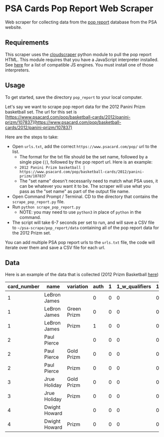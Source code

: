 # PSA Cards Pop Report Web Scraper

Web scraper for collecting data from the [pop report](https://www.psacard.com/pop/) database from the PSA website.

## Requirements

This scraper uses the [cloudscraper](https://github.com/venomous/cloudscraper) python module to pull 
the pop report HTML. This module requires that you have a JavaScript interpreter installed.
See [here](https://github.com/venomous/cloudscraper#javascript-interpreters-and-engines) for a list of compatible JS engines.
You must install one of those interpreters.

## Usage

To get started, save the directory `pop_report` to your local computer.

Let's say we want to scrape pop report data for the 2012 Panini Prizm basketball set. The url for this set is
[https://www.psacard.com/pop/basketball-cards/2012/panini-prizm/107837](https://www.psacard.com/pop/basketball-cards/2012/panini-prizm/107837)

Here are the steps to take:

- Open `urls.txt`, add the correct `https://www.psacard.com/pop/` url to the list.
    - The format for the txt file should be the set name, followed by a single pipe (`|`), followed by the pop report url. 
    Here is an example:
    - `2012 Panini Prizm basketball | https://www.psacard.com/pop/basketball-cards/2012/panini-prizm/107837`
    - The "set name" doesn't necessarily need to match what PSA uses, it can be whatever you want it to be. The scraper will 
    use what you pass as the "set name" as part of the output file name.
- Open Command Prompt / Terminal. CD to the directory that contains the `scrape_pop_report.py` file.
- Run `python scrape_pop_report.py`
  * NOTE: you may need to use `python3` in place of `python` in the command.
- The script will take 6-7 seconds per set to run, and will save a CSV file to `~/psa-scrape/pop_report/data` containing 
all of the pop report data for the 2012 Prizm set.

You can add multiple PSA pop report urls to the `urls.txt` file, the code will iterate over them and save a CSV file for each url.

## Data

Here is an example of the data that is collected (2012 Prizm Basketball [here](https://www.psacard.com/pop/basketball-cards/2012/panini-prizm/107837))

| card_number | name          | variation   | auth | 1 | 1_w_qualifiers | 1.5 | 1.5_w_qualifiers | 2 | 2.5 | 2_w_qualifiers | 3 | 3.5 | 3_w_qualifiers | 4 | 4.5 | 4_w_qualifiers | 5 | 5.5 | 5_w_qualifiers | 6  | 6.5 | 6_w_qualifiers | 7  | 7.5 | 7_w_qualifiers | 8  | 8.5 | 8_w_qualifiers | 9   | 9_w_qualifiers | 10  | straight_grade_total | half_grade_total | qualifier_total |
|-------------|---------------|-------------|------|---|----------------|-----|------------------|---|-----|----------------|---|-----|----------------|---|-----|----------------|---|-----|----------------|----|-----|----------------|----|-----|----------------|----|-----|----------------|-----|----------------|-----|----------------------|------------------|-----------------|
| 1           | LeBron James  |             | 0    | 0 | 0              | 0   | 0                | 0 | 0   | 0              | 1 | 0   | 0              | 1 | 0   | 0              | 3 | 0   | 0              | 13 | 0   | 0              | 20 | 1   | 0              | 81 | 6   | 0              | 511 | 0              | 369 | 999                  | 7                | 0               |
| 1           | LeBron James  | Green Prizm | 0    | 0 | 0              | 0   | 0                | 0 | 0   | 0              | 0 | 0   | 0              | 0 | 0   | 0              | 1 | 0   | 0              | 1  | 0   | 0              | 0  | 0   | 0              | 2  | 0   | 0              | 10  | 0              | 4   | 18                   | 0                | 0               |
| 1           | LeBron James  | Prizm       | 1    | 0 | 0              | 0   | 0                | 0 | 0   | 0              | 0 | 0   | 0              | 0 | 0   | 0              | 2 | 0   | 0              | 2  | 0   | 0              | 1  | 0   | 0              | 8  | 0   | 0              | 29  | 0              | 21  | 64                   | 0                | 0               |
| 2           | Paul Pierce   |             | 0    | 0 | 0              | 0   | 0                | 0 | 0   | 0              | 0 | 0   | 0              | 0 | 0   | 0              | 0 | 0   | 0              | 0  | 0   | 0              | 0  | 0   | 0              | 4  | 0   | 0              | 9   | 0              | 23  | 36                   | 0                | 0               |
| 2           | Paul Pierce   | Gold Prizm  | 0    | 0 | 0              | 0   | 0                | 0 | 0   | 0              | 0 | 0   | 0              | 0 | 0   | 0              | 0 | 0   | 0              | 0  | 0   | 0              | 0  | 0   | 0              | 0  | 0   | 0              | 2   | 0              | 0   | 2                    | 0                | 0               |
| 2           | Paul Pierce   | Prizm       | 0    | 0 | 0              | 0   | 0                | 0 | 0   | 0              | 0 | 0   | 0              | 0 | 0   | 0              | 0 | 0   | 0              | 0  | 0   | 0              | 0  | 0   | 0              | 1  | 0   | 0              | 3   | 0              | 2   | 6                    | 0                | 0               |
| 3           | Jrue Holiday  | Gold Prizm  | 0    | 0 | 0              | 0   | 0                | 0 | 0   | 0              | 0 | 0   | 0              | 0 | 0   | 0              | 0 | 0   | 0              | 0  | 0   | 0              | 0  | 0   | 0              | 0  | 0   | 0              | 1   | 0              | 0   | 1                    | 0                | 0               |
| 3           | Jrue Holiday  | Prizm       | 0    | 0 | 0              | 0   | 0                | 0 | 0   | 0              | 0 | 0   | 0              | 0 | 0   | 0              | 0 | 0   | 0              | 0  | 0   | 0              | 0  | 0   | 0              | 0  | 0   | 0              | 2   | 0              | 2   | 4                    | 0                | 0               |
| 4           | Dwight Howard |             | 0    | 0 | 0              | 0   | 0                | 0 | 0   | 0              | 0 | 0   | 0              | 0 | 0   | 0              | 0 | 0   | 0              | 0  | 0   | 0              | 0  | 0   | 0              | 0  | 0   | 0              | 0   | 0              | 3   | 3                    | 0                | 0               |
| 4           | Dwight Howard | Prizm       | 0    | 0 | 0              | 0   | 0                | 0 | 0   | 0              | 0 | 0   | 0              | 0 | 0   | 0              | 0 | 0   | 0              | 0  | 0   | 0              | 0  | 0   | 0              | 0  | 0   | 0              | 4   | 0              | 0   | 4                    | 0                | 0               |